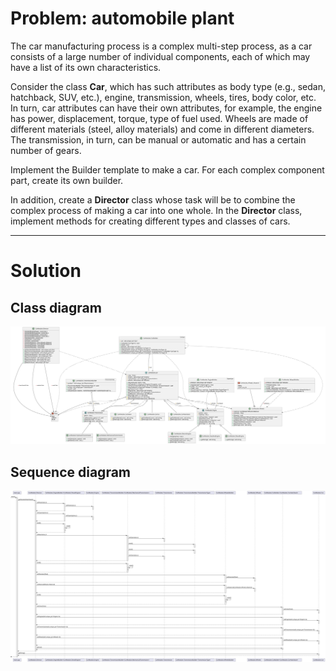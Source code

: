 # Problem: automobile plant
The car manufacturing process is a complex multi-step process, as a car consists of a large number of individual components, each of which may have a list of its own characteristics. 

Consider the class **Car**, which has such attributes as body type (e.g., sedan, hatchback, SUV, etc.), engine, transmission, wheels, tires, body color, etc. In turn, car attributes can have their own attributes, for example, the engine has power, displacement, torque, type of fuel used. Wheels are made of different materials (steel, alloy materials) and come in different diameters. The transmission, in turn, can be manual or automatic and has a certain number of gears. 

Implement the Builder template to make a car. For each complex component part, create its own builder.

In addition, create a **Director** class whose task will be to combine the complex process of making a car into one whole. In the **Director** class, implement methods for creating different types and classes of cars.

---
# Solution
## Class diagram
![Class diagram](./docs/1.svg)
## Sequence diagram
![Sequence diagram](./docs/2.svg)